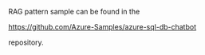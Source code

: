RAG pattern sample can be found in the  

https://github.com/Azure-Samples/azure-sql-db-chatbot

repository.
